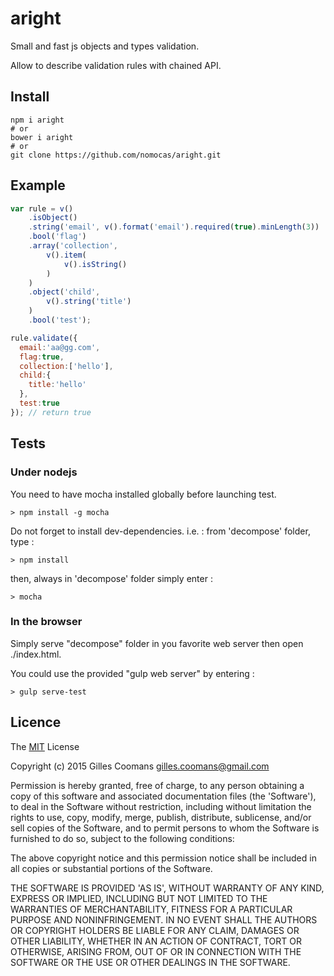 # aright

Small and fast js objects and types validation.

Allow to describe validation rules with chained API.

## Install

```shell
npm i aright
# or
bower i aright
# or
git clone https://github.com/nomocas/aright.git
```

## Example

```javascript
var rule = v()
	.isObject()
	.string('email', v().format('email').required(true).minLength(3))
	.bool('flag')
	.array('collection',
		v().item(
      		v().isString()
		)
	)
	.object('child',
		v().string('title')
	)
  	.bool('test');

rule.validate({
  email:'aa@gg.com',
  flag:true,
  collection:['hello'],
  child:{
    title:'hello'
  },
  test:true
}); // return true
```


## Tests

### Under nodejs

You need to have mocha installed globally before launching test. 
```
> npm install -g mocha
```
Do not forget to install dev-dependencies. i.e. : from 'decompose' folder, type :
```
> npm install
```

then, always in 'decompose' folder simply enter :
```
> mocha
```

### In the browser

Simply serve "decompose" folder in you favorite web server then open ./index.html.

You could use the provided "gulp web server" by entering :
```
> gulp serve-test
```


## Licence

The [MIT](http://opensource.org/licenses/MIT) License

Copyright (c) 2015 Gilles Coomans <gilles.coomans@gmail.com>

Permission is hereby granted, free of charge, to any person obtaining a copy of this software and associated documentation files (the 'Software'), to deal in the Software without restriction, including without limitation the rights to use, copy, modify, merge, publish, distribute, sublicense, and/or sell copies of the Software, and to permit persons to whom the Software is furnished to do so, subject to the following conditions:

The above copyright notice and this permission notice shall be included in all copies or substantial portions of the Software.

THE SOFTWARE IS PROVIDED 'AS IS', WITHOUT WARRANTY OF ANY KIND, EXPRESS OR IMPLIED, INCLUDING BUT NOT LIMITED TO THE WARRANTIES OF MERCHANTABILITY, FITNESS FOR A PARTICULAR PURPOSE AND NONINFRINGEMENT. IN NO EVENT SHALL THE AUTHORS OR COPYRIGHT HOLDERS BE LIABLE FOR ANY CLAIM, DAMAGES OR OTHER LIABILITY, WHETHER IN AN ACTION OF CONTRACT, TORT OR OTHERWISE, ARISING FROM, OUT OF OR IN CONNECTION WITH THE SOFTWARE OR THE USE OR OTHER DEALINGS IN THE SOFTWARE.
